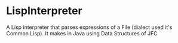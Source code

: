# LispInterpreter
A Lisp interpreter that parses expressions of a File (dialect used it's Common Lisp). It makes in Java using Data Structures of JFC

